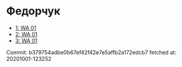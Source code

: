 # Федорчук
- [1: WA 01](1.md)
- [2: WA 01](2.md)
- [3: WA 01](3.md)

Commit: b379754adbe0b67ef42f42e7e5affb2a172edcb7
 fetched at: 20201001-123252
